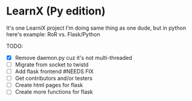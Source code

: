 LearnX (Py edition)
=========

It's one LearniX project
I'm doing same thing as one dude, but in python
here's example: RoR vs. Flask/Python


TODO:
- [x] Remove daemon.py cuz it's not multi-threaded
- [ ] Migrate from socket to twistd
- [ ] Add flask frontend #NEEDS FIX
- [ ] Get contributors and/or testers
- [ ] Create html pages for flask
- [ ] Create more functions for flask
